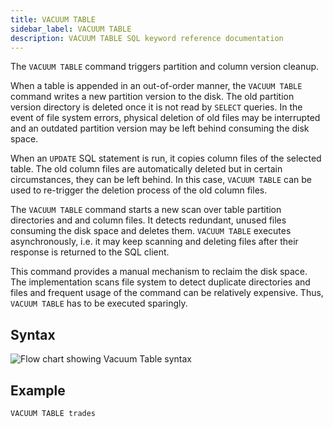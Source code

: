 ```yaml
---
title: VACUUM TABLE
sidebar_label: VACUUM TABLE
description: VACUUM TABLE SQL keyword reference documentation
---
```


The `VACUUM TABLE` command triggers partition and column version cleanup.

When a table is appended in an out-of-order manner, the `VACUUM TABLE` command
writes a new partition version to the disk. The old partition version directory
is deleted once it is not read by `SELECT` queries. In the event of file system
errors, physical deletion of old files may be interrupted and an outdated
partition version may be left behind consuming the disk space.

When an `UPDATE` SQL statement is run, it copies column files of the selected
table. The old column files are automatically deleted but in certain
circumstances, they can be left behind. In this case, `VACUUM TABLE` can be used
to re-trigger the deletion process of the old column files.

The `VACUUM TABLE` command starts a new scan over table partition directories
and and column files. It detects redundant, unused files consuming the disk
space and deletes them. `VACUUM TABLE` executes asynchronously, i.e. it may keep
scanning and deleting files after their response is returned to the SQL client.

This command provides a manual mechanism to reclaim the disk space. The
implementation scans file system to detect duplicate directories and files and
frequent usage of the command can be relatively expensive. Thus, `VACUUM TABLE`
has to be executed sparingly.

## Syntax

<!--- "VacuumQuery ::= 'VACUUM' 'TABLE' tableName" -->

![Flow chart showing Vacuum Table syntax](/img/docs/diagrams/vacuumTable.svg)

## Example

```questdb-sql
VACUUM TABLE trades
```
